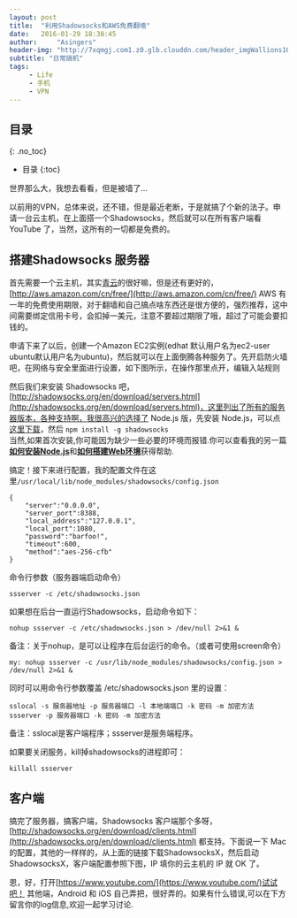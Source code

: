 ```yaml
---
layout: post
title:  "利用Shadowsocks和AWS免费翻墙"
date:   2016-01-29 18:38:45
author:     "Asingers"
header-img: "http://7xqmgj.com1.z0.glb.clouddn.com/header_imgWallions10267.png"
subtitle: "日常搞机"
tags:
     - Life
     - 手机
     - VPN
---
```


## 目录
{: .no_toc}

* 目录
{:toc}

世界那么大，我想去看看，但是被墙了...

以前用的VPN，总体来说，还不错，但是最近老断，于是就搞了个新的法子。申请一台云主机，在上面搭一个Shadowsocks，然后就可以在所有客户端看 YouTube 了，当然，这所有的一切都是免费的。

## 搭建Shadowsocks 服务器

首先需要一个云主机，其实[青云](https://www.qingcloud.com/)的很好嘛，但是还有更好的，[http://aws.amazon.com/cn/free/](http://aws.amazon.com/cn/free/) AWS 有一年的免费使用期限，对于翻墙和自己搞点啥东西还是很方便的，强烈推荐，这中间需要绑定信用卡号，会扣掉一美元，注意不要超过期限了哦，超过了可能会要扣钱的。

申请下来了以后，创建一个Amazon EC2实例(edhat 默认用户名为ec2-user ubuntu默认用户名为ubuntu)，然后就可以在上面倒腾各种服务了。先开启防火墙吧，在网络与安全里面进行设置，如下图所示，在操作那里点开，编辑入站规则
<img src="http://ingf.github.io/img/shadowsocks-safe.png" alt="" class="shadow"/>


然后我们来安装 Shadowsocks 吧，[http://shadowsocks.org/en/download/servers.html](http://shadowsocks.org/en/download/servers.html)，这里列出了所有的服务器版本，各种支持啊，我很高兴的选择了 Node.js 版，先安装 Node.js，可以点[这里下载](https://nodejs.org/download/)，然后 `npm install -g shadowsocks`   
当然,如果首次安装,你可能因为缺少一些必要的环境而报错.你可以查看我的另一篇[**如何安装Node.js**](http://9dic.com/2016/01/30/EC2%E6%90%AD%E5%BB%BAnode.js%E7%8E%AF%E5%A2%83/)和[**如何搭建Web环境**](http://9dic.com/2016/01/31/AWS%E5%AE%89%E8%A3%85%E6%9C%8D%E5%8A%A1%E5%99%A8/)获得帮助.

搞定！接下来进行配置，我的配置文件在这里`/usr/local/lib/node_modules/shadowsocks/config.json`

    {
        "server":"0.0.0.0",
        "server_port":8388,
        "local_address":"127.0.0.1",
        "local_port":1080,
        "password":"barfoo!",
        "timeout":600,
        "method":"aes-256-cfb"
    }

命令行参数（服务器端启动命令）

	ssserver -c /etc/shadowsocks.json
如果想在后台一直运行Shadowsocks，启动命令如下：

	nohup ssserver -c /etc/shadowsocks.json > /dev/null 2>&1 &
	
备注：关于nohup，是可以让程序在后台运行的命令。（或者可使用screen命令）

	my: nohup ssserver -c /usr/lib/node_modules/shadowsocks/config.json > /dev/null 2>&1 &
		
		
同时可以用命令行参数覆盖 /etc/shadowsocks.json 里的设置：

	sslocal -s 服务器地址 -p 服务器端口 -l 本地端端口 -k 密码 -m 加密方法
	ssserver -p 服务器端口 -k 密码 -m 加密方法

备注：sslocal是客户端程序；ssserver是服务端程序。

如果要关闭服务，kill掉shadowsocks的进程即可：

	killall ssserver

## 客户端

搞完了服务器，搞客户端，Shadowsocks 客户端那个多呀，[http://shadowsocks.org/en/download/clients.html](http://shadowsocks.org/en/download/clients.html) 都支持。下面说一下 Mac 的配置，其他的一样样的，从上面的链接下载ShadowsocksX，然后启动ShadowsocksX，客户端配置参照下图，IP 填你的云主机的 IP 就 OK 了。
<img src="http://ingf.github.io/img/shadowsocks1.png" alt="" class="shadow"/>
<img src="http://ingf.github.io/img/shadowsocks2.png" alt="" class="shadow"/>


恩，好，打开[https://www.youtube.com/](https://www.youtube.com/)试试吧！
其他端，Android 和 iOS 自己弄把，很好弄的。如果有什么错误,可以在下方留言你的log信息,欢迎一起学习讨论.


